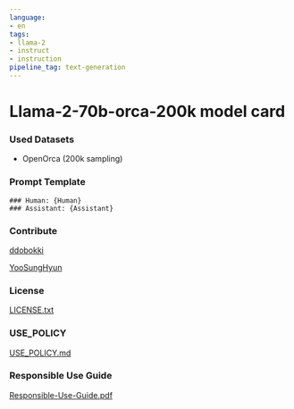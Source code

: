 ```yaml
---
language:
- en
tags:
- llama-2
- instruct
- instruction
pipeline_tag: text-generation
---
```


# Llama-2-70b-orca-200k model card

### Used Datasets
- OpenOrca (200k sampling)

### Prompt Template
```
### Human: {Human}
### Assistant: {Assistant}
```

### Contribute
[ddobokki](https://github.com/ddobokki)

[YooSungHyun](https://github.com/YooSungHyun)

### License
[LICENSE.txt](meta-license/LICENSE.txt)

### USE_POLICY
[USE_POLICY.md](meta-license/USE_POLICY.md)

### Responsible Use Guide
[Responsible-Use-Guide.pdf](meta-license/Responsible-Use-Guide.pdf)
